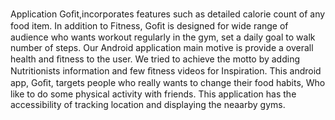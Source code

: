 Application Goﬁt,incorporates features such as detailed calorie count of any food item. In addition to Fitness, Goﬁt is designed for wide range of audience who wants workout regularly in the gym, set a daily goal to walk number of steps. Our Android application main motive is provide a overall health and ﬁtness to the user. We tried to achieve the motto by adding Nutritionists information and few ﬁtness videos for Inspiration. This android app, Goﬁt, targets people who really wants to change their food habits, Who like to do some physical activity with friends. 
This application has the accessibility of tracking location and displaying the neaarby gyms.
